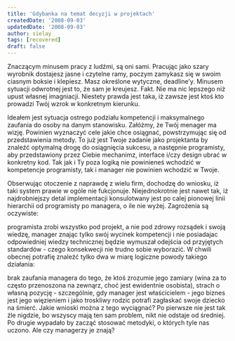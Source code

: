 ```yaml
---
title: 'Gdybanka na temat decyzji w projektach'
createdDate: '2008-09-03'
updatedDate: '2008-09-03'
author: sielay
tags: [recovered]
draft: false
---
```


Znaczącym minusem pracy z ludźmi, są oni sami. Pracując jako szary wyrobnik dostajesz jasne i czytelne ramy, poczym zamykasz się w swoim ciasnym boksie i klepiesz. Masz określone wytyczne, deadline’y. Minusem sytuacji odwrotnej jest to, że sam je kreujesz. Fakt. Nie ma nic lepszego niż upust własnej imagniacji. Niestety prawda jest taka, iż zawsze jest ktoś kto prowadzi Twój wzrok w konkretnym kierunku.

Ideałem jest sytuacja ostrego podziału kompetencji i maksymalnego zaufania do osoby na danym stanowisku. Załóżmy, że Twój menager ma wizję. Powinien wyznaczyć cele jakie chce osiągnać, powstrzymując się od przedstawienia metody. To już jest Twoje zadanie jako projektanta by znaleźć optymalną drogę do osiągnięcia sukcesu, a następnie programisty, aby przedstawiony przez Ciebie mechanimz, interface i/czy design ubrać w konkretny kod. Tak jak i Ty poza logiką nie powinieneś wchodzić w kompetencje programisty, tak i manager nie powinien wchodzić w Twoje.

Obserwując otoczenie z naprawdę z wielu firm, dochodzę do wniosku, iż taki system prawie w ogóle nie fukcjonuje. Niejednokrotnie jest nawet tak, iż najdrobniejszy detal implementacji konsulotwany jest po calej pionowej linii hierarchii od programisty po managera, o ile nie wyżej. Zagrożenia są oczywiste:

programista zrobi wszystko pod projekt, a nie pod zdrowy rozsądek i swoją wiedzę,
manager znając tylko swój wycinek kompetencji i nie posiadajac odpowiedniej wiedzy technicznej będzie wymuszał odejścia od przyjętych standardów - czego konsekwecji nie trudno sobie wyborazić.
W chwili obecnej potrafię znaleźć tylko dwa w miarę logiczne powody takiego działania:

brak zaufania managera do tego, że ktoś zrozumie jego zamiary (wina za to często przenoszona na zewnąrz, choć jest ewidentnie osobista),
strach o własną pozycję - szczególnie, gdy manager jest właścicielem - jego biznes jest jego więzieniem i jako troskliwy rodzic potrafi zagłaskać swoje dziecko na śmierć.
Jakie wnioski można z tego wyciągnać? Po pierwsze nie jest tak źle nigdzie, bo wszyscy mają ten sam problem, nikt nie odstaje od średniej. Po drugie wypadało by zacząć stosować metodyki, o których tyle nas uczono. Ale czy managerzy je znają?
